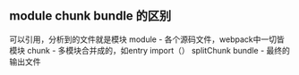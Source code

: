 ## module chunk bundle 的区别
可以引用，分析到的文件就是模块
module - 各个源码文件，webpack中一切皆模块
chunk - 多模块合并成的，如entry import（） splitChunk
bundle - 最终的输出文件